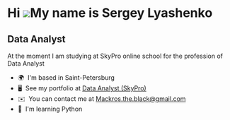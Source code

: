 Hi ![](https://user-images.githubusercontent.com/18350557/176309783-0785949b-9127-417c-8b55-ab5a4333674e.gif)My name is Sergey Lyashenko
========================================================================================================================================

Data Analyst
------------

At the moment I am studying at SkyPro online school for the profession of Data Analyst

*   🌍  I'm based in Saint-Petersburg
*   🖥️  See my portfolio at [Data Analyst (SkyPro)](http://github.com/RealMackros/Portfolio-Data-Analyst)
*   ✉️  You can contact me at [Mackros.the.black@gmail.com](mailto:Mackros.the.black@gmail.com)
*   🧠  I'm learning Python

